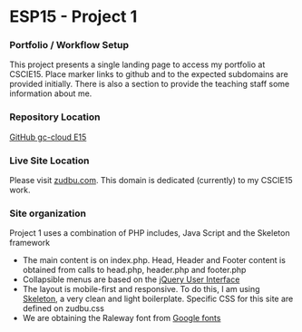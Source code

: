# ESP15 - Project 1
### Portfolio /  Workflow Setup
This project presents a single landing page to access my portfolio at CSCIE15. Place marker links to github and to the expected subdomains are provided initially.   There is also a section to provide the teaching staff some information about me.

### Repository Location
[GitHub gc-cloud E15](https://github.com/gc-cloud/E15P1)

### Live Site Location
Please visit [zudbu.com](http://p1.zudbu.com).  This domain is dedicated (currently) to my CSCIE15 work.

### Site organization
Project 1 uses a combination of PHP includes, Java Script and the Skeleton framework
  - The main content is on index.php.  Head, Header and Footer content is obtained from calls to  head.php, header.php and footer.php
  - Collapsible menus are based on the [jQuery User Interface](http://jqueryui.com)
  - The layout is mobile-first and responsive. To do this, I am using  [Skeleton](http://getskeleton.com), a very clean and light boilerplate. Specific CSS for this site are defined on zudbu.css
  - We are obtaining the Raleway font from [Google fonts](https://www.google.com/fonts)
